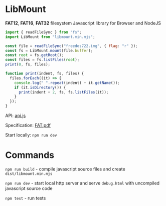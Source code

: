 # LibMount

**FAT12**, **FAT16**, **FAT32** filesystem Javascript library for Browser and NodeJS

```javascript
import { readFileSync } from "fs";
import LibMount from "libmount.min.mjs";

const file = readFileSync("freedos722.img", { flag: "r" });
const fs = LibMount.mount(file.buffer);
const root = fs.getRoot();
const files = fs.listFiles(root);
print(0, fs, files);

function print(indent, fs, files) {
  files.forEach((it) => {
    console.log(" ".repeat(indent) + it.getName());
    if (it.isDirectory()) {
      print(indent + 2, fs, fs.listFiles(it));
    }
  });
}
```

API: [api.js](src/main/javascript/libmount/api.js)

Specification: [FAT.pdf](docs/FAT.pdf)

Start locally: ```npm run dev```

# Commands

```npm run build``` - compile javascript source files and create ```dist/libmount.min.mjs```

```npm run dev``` - start local http server and serve ```debug.html``` with uncompiled javascript source code

```npm test``` - run tests
